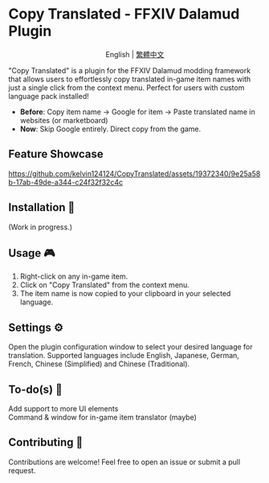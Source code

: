 # Copy Translated - FFXIV Dalamud Plugin
<div align="center">
    
English | [繁體中文](README_zh-TW.md)

</div>
"Copy Translated" is a plugin for the FFXIV Dalamud modding framework that allows users to effortlessly copy translated in-game item names with just a single click from the context menu. Perfect for users with custom language pack installed!

  - **Before**: Copy item name -> Google for item -> Paste translated name in websites (or marketboard)
  - **Now**: Skip Google entirely. Direct copy from the game.

## Feature Showcase
https://github.com/kelvin124124/CopyTranslated/assets/19372340/9e25a58b-17ab-49de-a344-c24f32f32c4c

## Installation 🔧
(Work in progress.)

## Usage 🎮
1. Right-click on any in-game item.
2. Click on "Copy Translated" from the context menu.
3. The item name is now copied to your clipboard in your selected language.

## Settings ⚙️
Open the plugin configuration window to select your desired language for translation. Supported languages include 
English, Japanese, German, French, Chinese (Simplified) and Chinese (Traditional).

## To-do(s) 🎯
Add support to more UI elements  
Command & window for in-game item translator (maybe)  

## Contributing 🤝
Contributions are welcome! Feel free to open an issue or submit a pull request.
